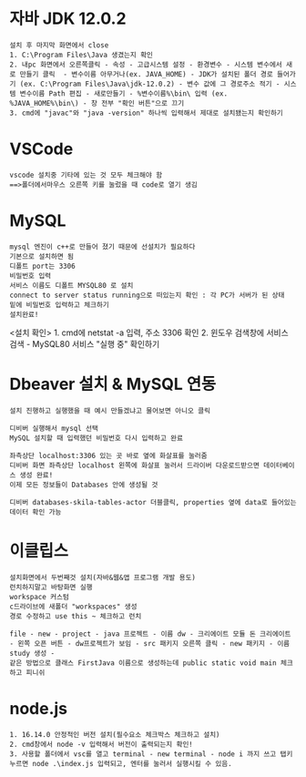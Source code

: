 # 자바 JDK 12.0.2
    설치 후 마지막 화면에서 close  
    1. C:\Program Files\Java 생겼는지 확인  
    2. 내pc 화면에서 오른쪽클릭 - 속성 - 고급시스템 설정 - 환경변수 - 시스템 변수에서 새로 만들기 클릭  - 변수이름 아무거나(ex. JAVA_HOME) - JDK가 설치된 폴더 경로 들어가기 (ex. C:\Program Files\Java\jdk-12.0.2) - 변수 값에 그 경로주소 적기 - 시스템 변수이름 Path 편집 - 새로만들기 - %변수이름%\bin\ 입력 (ex. %JAVA_HOME%\bin\) - 창 전부 "확인 버튼"으로 끄기 
    3. cmd에 "javac"와 "java -version" 하나씩 입력해서 제대로 설치됐는지 확인하기  

# VSCode
    vscode 설치중 기타에 있는 것 모두 체크해야 함
    ==>폴더에서마우스 오른쪽 키를 눌렀을 때 code로 열기 생김

# MySQL
    mysql 엔진이 c++로 만들어 졌기 때문에 선설치가 필요하다  
    기본으로 설치하면 됨  
    디폴트 port는 3306  
    비밀번호 입력  
    서비스 이름도 디폴트 MYSQL80 로 설치  
    connect to server status running으로 떠있는지 확인 : 각 PC가 서버가 된 상태
    밑에 비밀번호 입력하고 체크하기  
    설치완료! 

<설치 확인>
    1. cmd에 netstat -a 입력, 주소 3306 확인
    2. 윈도우 검색창에 서비스 검색 - MySQL80 서비스 "실행 중" 확인하기  

# Dbeaver 설치 & MySQL 연동 
    설치 진행하고 실행했을 때 예시 만들겠냐고 물어보면 아니오 클릭

    디비버 실행해서 mysql 선택  
    MySQL 설치할 때 입력했던 비밀번호 다시 입력하고 완료  

    좌측상단 localhost:3306 있는 곳 바로 옆에 화살표를 눌러줌  
    디비버 화면 좌측상단 localhost 왼쪽에 화살표 눌러서 드라이버 다운로드받으면 데이터베이스 생성 완료!   
    이제 모든 정보들이 Databases 안에 생성될 것

    디비버 databases-skila-tables-actor 더블클릭, properties 옆에 data로 들어있는 데이터 확인 가능

# 이클립스
    설치화면에서 두번째것 설치(자바&웹&앱 프로그램 개발 용도)
    런치하지말고 바탕화면 실행 
    workspace 커스텀
    c드라이브에 새폴더 "workspaces" 생성
    경로 수정하고 use this ~ 체크하고 런치

    file - new - project - java 프로젝트 - 이름 dw - 크리에이트 모듈 돈 크리에이트 - 왼쪽 오픈 버튼 - dw프로젝트가 보임 - src 패키지 오른쪽 클릭 - new 패키지 - 이름 study 생성 - 
    같은 방법으로 클래스 FirstJava 이름으로 생성하는데 public static void main 체크하고 피니쉬  

# node.js
    1. 16.14.0 안정적인 버전 설치(필수요소 체크박스 체크하고 설치)
    2. cmd창에서 node -v 입력해서 버전이 출력되는지 확인!
    3. 사용할 폴더에서 vsc를 열고 terminal - new terminal - node i 까지 쓰고 탭키 누르면 node .\index.js 입력되고, 엔터를 눌러서 실행시킬 수 있음.